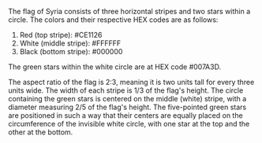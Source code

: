 The flag of Syria consists of three horizontal stripes and two stars within a circle. The colors and their respective HEX codes are as follows:

1. Red (top stripe): #CE1126
2. White (middle stripe): #FFFFFF
3. Black (bottom stripe): #000000

The green stars within the white circle are at HEX code #007A3D.

The aspect ratio of the flag is 2:3, meaning it is two units tall for every three units wide. The width of each stripe is 1/3 of the flag's height. The circle containing the green stars is centered on the middle (white) stripe, with a diameter measuring 2/5 of the flag's height. The five-pointed green stars are positioned in such a way that their centers are equally placed on the circumference of the invisible white circle, with one star at the top and the other at the bottom.